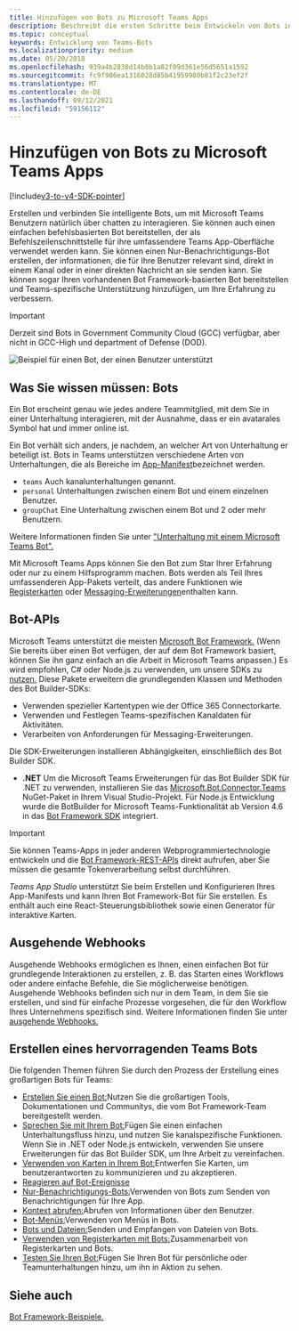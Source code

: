 ```yaml
---
title: Hinzufügen von Bots zu Microsoft Teams Apps
description: Beschreibt die ersten Schritte beim Entwickeln von Bots in Microsoft Teams
ms.topic: conceptual
keywords: Entwicklung von Teams-Bots
ms.localizationpriority: medium
ms.date: 05/20/2018
ms.openlocfilehash: 939a4b2830d14b0b1a82f09d361e56d5651a1592
ms.sourcegitcommit: fc9f906ea1316028d85b41959980b81f2c23ef2f
ms.translationtype: MT
ms.contentlocale: de-DE
ms.lasthandoff: 09/12/2021
ms.locfileid: "59156112"
---
```

# <a name="add-bots-to-microsoft-teams-apps"></a>Hinzufügen von Bots zu Microsoft Teams Apps

[!include[v3-to-v4-SDK-pointer](~/includes/v3-to-v4-pointer-bots.md)]

Erstellen und verbinden Sie intelligente Bots, um mit Microsoft Teams Benutzern natürlich über chatten zu interagieren. Sie können auch einen einfachen befehlsbasierten Bot bereitstellen, der als Befehlszeilenschnittstelle für ihre umfassendere Teams App-Oberfläche verwendet werden kann. Sie können einen Nur-Benachrichtigungs-Bot erstellen, der informationen, die für Ihre Benutzer relevant sind, direkt in einem Kanal oder in einer direkten Nachricht an sie senden kann. Sie können sogar Ihren vorhandenen Bot Framework-basierten Bot bereitstellen und Teams-spezifische Unterstützung hinzufügen, um Ihre Erfahrung zu verbessern.

> [!IMPORTANT]
> Derzeit sind Bots in Government Community Cloud (GCC) verfügbar, aber nicht in GCC-High und department of Defense (DOD).

![Beispiel für einen Bot, der einen Benutzer unterstützt](~/assets/images/bot_example.png)

## <a name="what-you-need-to-know-bots"></a>Was Sie wissen müssen: Bots

Ein Bot erscheint genau wie jedes andere Teammitglied, mit dem Sie in einer Unterhaltung interagieren, mit der Ausnahme, dass er ein avatarales Symbol hat und immer online ist.

Ein Bot verhält sich anders, je nachdem, an welcher Art von Unterhaltung er beteiligt ist. Bots in Teams unterstützen verschiedene Arten von Unterhaltungen, die als Bereiche im [App-Manifest](~/resources/schema/manifest-schema.md)bezeichnet werden.

* `teams` Auch kanalunterhaltungen genannt.
* `personal` Unterhaltungen zwischen einem Bot und einem einzelnen Benutzer.
* `groupChat` Eine Unterhaltung zwischen einem Bot und 2 oder mehr Benutzern.

Weitere Informationen finden Sie unter ["Unterhaltung mit einem Microsoft Teams Bot".](~/resources/bot-v3/bot-conversations/bots-conversations.md)

Mit Microsoft Teams Apps können Sie den Bot zum Star Ihrer Erfahrung oder nur zu einem Hilfsprogramm machen. Bots werden als Teil Ihres umfassenderen App-Pakets verteilt, das andere Funktionen wie [Registerkarten](~/tabs/what-are-tabs.md) oder [Messaging-Erweiterungen](~/messaging-extensions/what-are-messaging-extensions.md)enthalten kann.

## <a name="bot-apis"></a>Bot-APIs

Microsoft Teams unterstützt die meisten [Microsoft Bot Framework.](https://dev.botframework.com/) (Wenn Sie bereits über einen Bot verfügen, der auf dem Bot Framework basiert, können Sie ihn ganz einfach an die Arbeit in Microsoft Teams anpassen.) Es wird empfohlen, C# oder Node.js zu verwenden, um unsere SDKs zu [nutzen.](/microsoftteams/platform/#pivot=sdk-tools) Diese Pakete erweitern die grundlegenden Klassen und Methoden des Bot Builder-SDKs:

* Verwenden spezieller Kartentypen wie der Office 365 Connectorkarte.
* Verwenden und Festlegen Teams-spezifischen Kanaldaten für Aktivitäten.
* Verarbeiten von Anforderungen für Messaging-Erweiterungen.

Die SDK-Erweiterungen installieren Abhängigkeiten, einschließlich des Bot Builder SDK.

* **.NET** Um die Microsoft Teams Erweiterungen für das Bot Builder SDK für .NET zu verwenden, installieren Sie das [Microsoft.Bot.Connector.Teams](https://www.nuget.org/packages/Microsoft.Bot.Connector.Teams) NuGet-Paket in Ihrem Visual Studio-Projekt. Für Node.js Entwicklung wurde die BotBuilder for Microsoft Teams-Funktionalität ab Version 4.6 in das [Bot Framework SDK](https://github.com/microsoft/botframework-sdk) integriert.

> [!IMPORTANT]
> Sie können Teams-Apps in jeder anderen Webprogrammiertechnologie entwickeln und die [Bot Framework-REST-APIs](/bot-framework/rest-api/bot-framework-rest-overview) direkt aufrufen, aber Sie müssen die gesamte Tokenverarbeitung selbst durchführen.

*Teams App Studio* unterstützt Sie beim Erstellen und Konfigurieren Ihres App-Manifests und kann Ihren Bot Framework-Bot für Sie erstellen. Es enthält auch eine React-Steuerungsbibliothek sowie einen Generator für interaktive Karten.

## <a name="outgoing-webhooks"></a>Ausgehende Webhooks

Ausgehende Webhooks ermöglichen es Ihnen, einen einfachen Bot für grundlegende Interaktionen zu erstellen, z. B. das Starten eines Workflows oder andere einfache Befehle, die Sie möglicherweise benötigen. Ausgehende Webhooks befinden sich nur in dem Team, in dem Sie sie erstellen, und sind für einfache Prozesse vorgesehen, die für den Workflow Ihres Unternehmens spezifisch sind. Weitere Informationen finden Sie unter [ausgehende Webhooks.](~/webhooks-and-connectors/how-to/add-outgoing-webhook.md)

## <a name="build-a-great-teams-bot"></a>Erstellen eines hervorragenden Teams Bots

Die folgenden Themen führen Sie durch den Prozess der Erstellung eines großartigen Bots für Teams:

* [Erstellen Sie einen Bot:](~/resources/bot-v3/bots-create.md)Nutzen Sie die großartigen Tools, Dokumentationen und Communitys, die vom Bot Framework-Team bereitgestellt werden.
* [Sprechen Sie mit Ihrem Bot:](~/resources/bot-v3/bot-conversations/bots-conversations.md)Fügen Sie einen einfachen Unterhaltungsfluss hinzu, und nutzen Sie kanalspezifische Funktionen. Wenn Sie in .NET oder Node.js entwickeln, verwenden Sie unsere Erweiterungen für das Bot Builder SDK, um Ihre Arbeit zu vereinfachen.
* [Verwenden von Karten in Ihrem Bot:](~/resources/bot-v3/bots-cards.md)Entwerfen Sie Karten, um benutzerantworten zu kommunizieren und zu akzeptieren.
* [Reagieren auf Bot-Ereignisse](~/resources/bot-v3/bots-notifications.md)
* [Nur-Benachrichtigungs-Bots:](~/resources/bot-v3/bots-notification-only.md)Verwenden von Bots zum Senden von Benachrichtigungen für Ihre App.
* [Kontext abrufen:](~/resources/bot-v3/bots-context.md)Abrufen von Informationen über den Benutzer.
* [Bot-Menüs:](~/resources/bot-v3/bots-menus.md)Verwenden von Menüs in Bots.
* [Bots und Dateien:](~/resources/bot-v3/bots-files.md)Senden und Empfangen von Dateien von Bots.
* [Verwenden von Registerkarten mit Bots:](~/resources/bot-v3/bots-with-tabs.md)Zusammenarbeit von Registerkarten und Bots.
* [Testen Sie Ihren Bot:](~/resources/bot-v3/bots-test.md)Fügen Sie Ihren Bot für persönliche oder Teamunterhaltungen hinzu, um ihn in Aktion zu sehen.

## <a name="see-also"></a>Siehe auch

[Bot Framework-Beispiele.](https://github.com/Microsoft/BotBuilder-Samples/blob/master/README.md)